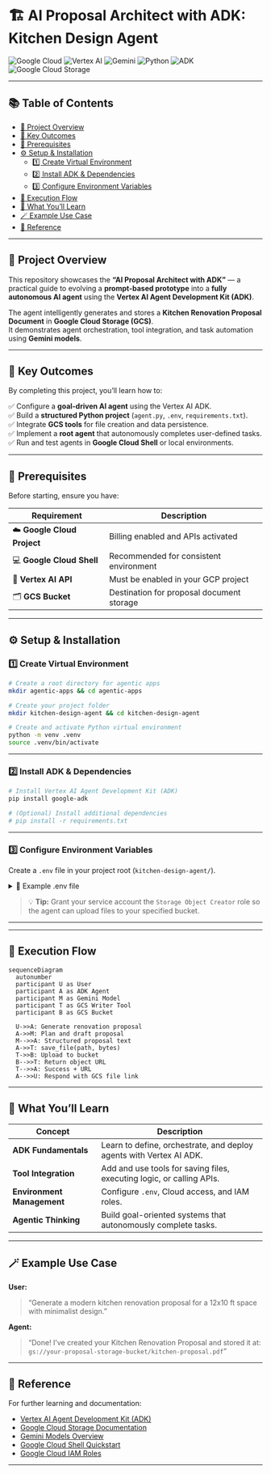 # 🏗️ AI Proposal Architect with ADK: Kitchen Design Agent

![Google Cloud](https://img.shields.io/badge/Google%20Cloud-%234285F4.svg?style=for-the-badge&logo=google-cloud&logoColor=white)
![Vertex AI](https://img.shields.io/badge/Vertex%20AI-1E88E5?style=for-the-badge&logo=google&logoColor=white)
![Gemini](https://img.shields.io/badge/Gemini%20Model-4285F4?style=for-the-badge&logo=google&logoColor=white)
![Python](https://img.shields.io/badge/Python-3776AB?style=for-the-badge&logo=python&logoColor=white)
![ADK](https://img.shields.io/badge/Agent%20Development%20Kit-34A853?style=for-the-badge&logo=google&logoColor=white)
![Google Cloud Storage](https://img.shields.io/badge/Google%20Cloud%20Storage-0F9D58?style=for-the-badge&logo=google-cloud&logoColor=white)

---

## 📚 Table of Contents
- [🚀 Project Overview](#-project-overview)
- [🎯 Key Outcomes](#-key-outcomes)
- [🧰 Prerequisites](#-prerequisites)
- [⚙️ Setup & Installation](#️-setup--installation)
  - [1️⃣ Create Virtual Environment](#1️⃣-create-virtual-environment)
  - [2️⃣ Install ADK & Dependencies](#2️⃣-install-adk--dependencies)
  - [3️⃣ Configure Environment Variables](#3️⃣-configure-environment-variables)
- [🔁 Execution Flow](#-execution-flow)
- [🧠 What You’ll Learn](#-what-youll-learn)
- [🪄 Example Use Case](#-example-use-case)
- [🔗 Reference](#-reference)

---

## 🚀 Project Overview

This repository showcases the **“AI Proposal Architect with ADK”** — a practical guide to evolving a **prompt-based prototype** into a **fully autonomous AI agent** using the **Vertex AI Agent Development Kit (ADK)**.

The agent intelligently generates and stores a **Kitchen Renovation Proposal Document** in **Google Cloud Storage (GCS)**.  
It demonstrates agent orchestration, tool integration, and task automation using **Gemini models**.

---

## 🎯 Key Outcomes

By completing this project, you’ll learn how to:

✅ Configure a **goal-driven AI agent** using the Vertex AI ADK.  
✅ Build a **structured Python project** (`agent.py`, `.env`, `requirements.txt`).  
✅ Integrate **GCS tools** for file creation and data persistence.  
✅ Implement a **root agent** that autonomously completes user-defined tasks.  
✅ Run and test agents in **Google Cloud Shell** or local environments.  

---

## 🧰 Prerequisites

Before starting, ensure you have:

| Requirement | Description |
|--------------|-------------|
| ☁️ **Google Cloud Project** | Billing enabled and APIs activated |
| 💻 **Google Cloud Shell** | Recommended for consistent environment |
| 🤖 **Vertex AI API** | Must be enabled in your GCP project |
| 🗂️ **GCS Bucket** | Destination for proposal document storage |

---

## ⚙️ Setup & Installation

### 1️⃣ Create Virtual Environment
```bash
# Create a root directory for agentic apps
mkdir agentic-apps && cd agentic-apps

# Create your project folder
mkdir kitchen-design-agent && cd kitchen-design-agent

# Create and activate Python virtual environment
python -m venv .venv
source .venv/bin/activate
```

---

### 2️⃣ Install ADK & Dependencies

```bash
# Install Vertex AI Agent Development Kit (ADK)
pip install google-adk

# (Optional) Install additional dependencies
# pip install -r requirements.txt
```

---

### 3️⃣ Configure Environment Variables

Create a `.env` file in your project root (`kitchen-design-agent/`).

<details>
<summary>📄 Example .env file</summary>

```bash
# --- Google Cloud Configuration ---
PROJECT_ID="your-gcp-project-id"

# --- Agent / Model Configuration ---
MODEL_NAME="gemini-2.5-flash"

# --- Tool Configuration (GCS Storage Tool) ---
GCS_BUCKET_NAME="your-proposal-storage-bucket"
```

</details>

> 💡 **Tip:** Grant your service account the `Storage Object Creator` role
> so the agent can upload files to your specified bucket.

---

---

## 🔁 Execution Flow

```mermaid
sequenceDiagram
  autonumber
  participant U as User
  participant A as ADK Agent
  participant M as Gemini Model
  participant T as GCS Writer Tool
  participant B as GCS Bucket

  U->>A: Generate renovation proposal
  A->>M: Plan and draft proposal
  M-->>A: Structured proposal text
  A->>T: save_file(path, bytes)
  T->>B: Upload to bucket
  B-->>T: Return object URL
  T-->>A: Success + URL
  A-->>U: Respond with GCS file link

```

---

## 🧠 What You’ll Learn

| Concept                    | Description                                                           |
| -------------------------- | --------------------------------------------------------------------- |
| **ADK Fundamentals**       | Learn to define, orchestrate, and deploy agents with Vertex AI ADK.   |
| **Tool Integration**       | Add and use tools for saving files, executing logic, or calling APIs. |
| **Environment Management** | Configure `.env`, Cloud access, and IAM roles.                        |
| **Agentic Thinking**       | Build goal-oriented systems that autonomously complete tasks.         |

---

## 🪄 Example Use Case

**User:**

> “Generate a modern kitchen renovation proposal for a 12x10 ft space with minimalist design.”

**Agent:**

> “Done! I’ve created your Kitchen Renovation Proposal and stored it at:
> `gs://your-proposal-storage-bucket/kitchen-proposal.pdf`”

---

## 🔗 Reference

For further learning and documentation:

* [Vertex AI Agent Development Kit (ADK)](https://cloud.google.com/vertex-ai/docs/agents/overview)
* [Google Cloud Storage Documentation](https://cloud.google.com/storage/docs)
* [Gemini Models Overview](https://deepmind.google/technologies/gemini/)
* [Google Cloud Shell Quickstart](https://cloud.google.com/shell/docs/quickstart)
* [Google Cloud IAM Roles](https://cloud.google.com/iam/docs/understanding-roles)

---


